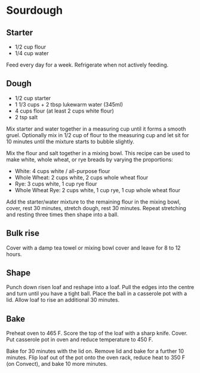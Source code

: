 # Sourdough

## Starter

* 1/2 cup flour
* 1/4 cup water

Feed every day for a week. 
Refrigerate when not actively feeding. 

## Dough

* 1/2 cup starter
* 1 1/3 cups + 2 tbsp lukewarm water (345ml)
* 4 cups flour (at least 2 cups white flour)
* 2 tsp salt

Mix starter and water together in a measuring cup until it forms a smooth
gruel. Optionally mix in 1/2 cup of flour to the measuring cup and let sit for
10 minutes until the mixture starts to bubble slightly. 

Mix the flour and salt together in a mixing bowl. This recipe can be used to
make white, whole wheat, or rye breads by varying the proportions:

* White: 4 cups white / all-purpose flour
* Whole Wheat: 2 cups white, 2 cups whole wheat flour
* Rye: 3 cups white, 1 cup rye flour
* Whole Wheat Rye: 2 cups white, 1 cup rye, 1 cup whole wheat flour

Add the starter/water mixture to the remaining flour in the mixing bowl, cover,
rest 30 minutes, stretch dough, rest 30 minutes. Repeat stretching and resting
three times then shape into a ball.

## Bulk rise

Cover with a damp tea towel or mixing bowl cover and leave for 8 to
12 hours.

## Shape 

Punch down risen loaf and reshape into a loaf. Pull the edges into the
centre and turn until you have a tight ball. Place the ball in a casserole pot
with a lid. Allow loaf to rise an additional 30 minutes. 

## Bake

Preheat oven to 465 F. Score the top of the loaf with a sharp knife. Cover. Put
casserole pot in oven and reduce temperature to 450 F. 

Bake for 30 minutes with the lid on. Remove lid and bake for a further 10
minutes. Flip loaf out of the pot onto the oven rack, reduce heat to 350 F (on
Convect), and bake 10 more minutes. 

